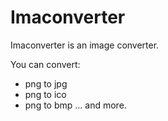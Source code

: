 # Imaconverter
Imaconverter is an image converter.

You can convert:
- png to jpg
- png to ico
- png to bmp
... and more.
